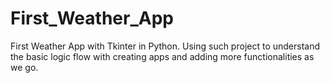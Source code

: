 # First_Weather_App
First Weather App with Tkinter in Python. Using such project to understand the basic logic flow with creating apps and adding more functionalities as we go.